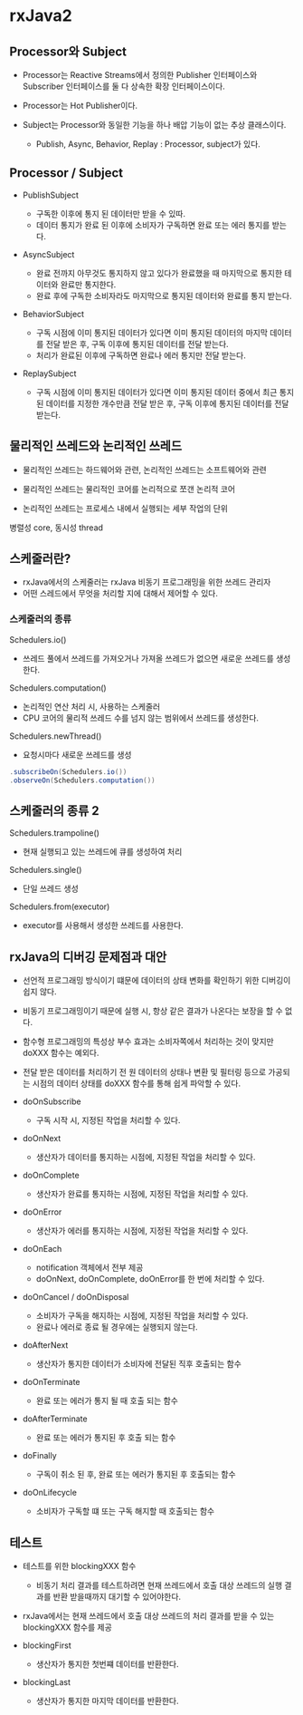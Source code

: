 # rxJava2


## Processor와 Subject

- Processor는 Reactive Streams에서 정의한 Publisher 인터페이스와 Subscriber 인터페이스를 둘 다 상속한 확장 인터페이스이다.
- Processor는 Hot Publisher이다.

- Subject는 Processor와 동일한 기능을 하나 배압 기능이 없는 추상 클래스이다.
    - Publish, Async, Behavior, Replay : Processor, subject가 있다.


## Processor / Subject

- PublishSubject
  - 구독한 이후에 통지 된 데이터만 받을 수 있따.
  - 데이터 통지가 완료 된 이후에 소비자가 구독하면 완료 또는 에러 통지를 받는다.
  
- AsyncSubject
  - 완료 전까지 아무것도 통지하지 않고 있다가 완료했을 때 마지막으로 통지한 테이터와 완료만 통지한다.
  - 완료 후에 구독한 소비자라도 마지막으로 통지된 데이터와 완료를 통지 받는다.

- BehaviorSubject
  - 구독 시점에 이미 통지된 데이터가 있다면 이미 통지된 데이터의 마지막 데이터를 전달 받은 후, 구독 이후에 통지된 데이터를 전달 받는다.
  - 처리가 완료된 이후에 구독하면 완료나 에러 통지만 전달 받는다.

- ReplaySubject
  - 구독 시점에 이미 통지된 데이터가 있다면 이미 통지된 데이터 중에서 최근 통지된 데이터를 지정한 개수만큼 전달 받은 후, 구독 이후에 통지된 데이터를 전달 받는다.


## 물리적인 쓰레드와 논리적인 쓰레드

- 물리적인 쓰레드는 하드웨어와 관련, 논리적인 쓰레드는 소프트웨어와 관련
- 물리적인 쓰레드는 물리적인 코어를 논리적으로 쪼갠 논리적 코어

- 논리적인 쓰레드는 프로세스 내에서 실행되는 세부 작업의 단위

병렬성 core, 동시성 thread


## 스케줄러란?
- rxJava에서의 스케줄러는 rxJava 비동기 프로그래밍을 위한 쓰레드 관리자
- 어떤 스레드에서 무엇을 처리할 지에 대해서 제어할 수 있다.

### 스케줄러의 종류
Schedulers.io()
- 쓰레드 풀에서 쓰레드를 가져오거나 가져올 쓰레드가 없으면 새로운 쓰레드를 생성한다.

Schedulers.computation()
- 논리적인 연산 처리 시, 사용하는 스케줄러
- CPU 코어의 물리적 쓰레드 수를 넘지 않는 범위에서 쓰레드를 생성한다.

Schedulers.newThread()
- 요청시마다 새로운 쓰레드를 생성

```java
.subscribeOn(Schedulers.io())
.observeOn(Schedulers.computation())
```

## 스케줄러의 종류 2
Schedulers.trampoline()
- 현재 실행되고 있는 쓰레드에 큐를 생성하여 처리

Schedulers.single()
- 단일 쓰레드 생성

Schedulers.from(executor)
- executor를 사용해서 생성한 쓰레드를 사용한다.


## rxJava의 디버깅 문제점과 대안

- 선언적 프로그래밍 방식이기 떄문에 데이터의 상태 변화를 확인하기 위한 디버깅이 쉽지 않다.
- 비동기 프로그래밍이기 때문에 실행 시, 항상 같은 결과가 나온다는 보장을 할 수 없다.
- 함수형 프로그래밍의 특성상 부수 효과는 소비자쪽에서 처리하는 것이 맞지만 doXXX 함수는 예외다.
- 전달 받은 데이터를 처리하기 전 원 데이터의 상태나 변환 및 필터링 등으로 가공되는 시점의 데이터 상태를 doXXX 함수를 통해 쉽게 파악할 수 있다.

- doOnSubscribe
  - 구독 시작 시, 지정된 작업을 처리할 수 있다.

- doOnNext
  - 생산자가 데이터를 통지하는 시점에, 지정된 작업을 처리할 수 있다.
  
- doOnComplete
  - 생산자가 완료를 통지하는 시점에, 지정된 작업을 처리할 수 있다.

- doOnError
  - 생산자가 에러를 통지하는 시점에, 지정된 작업을 처리할 수 있다.

- doOnEach
  - notification 객체에서 전부 제공
  - doOnNext, doOnComplete, doOnError를 한 번에 처리할 수 있다.

- doOnCancel / doOnDisposal
  - 소비자가 구독을 해지하는 시점에, 지정된 작업을 처리할 수 있다.
  - 완료나 에러로 종료 될 경우에는 실행되지 않는다.

- doAfterNext
  - 생산자가 통지한 데이터가 소비자에 전달된 직후 호출되는 함수

- doOnTerminate
  - 완료 또는 에러가 통지 될 때 호출 되는 함수

- doAfterTerminate
  - 완료 또는 에러가 통지된 후 호출 되는 함수

- doFinally
  - 구독이 취소 된 후, 완료 또는 에러가 통지된 후 호출되는 함수

- doOnLifecycle
  - 소비자가 구독할 떄 또는 구독 해지할 때 호출되는 함수


## 테스트

- 테스트를 위한 blockingXXX 함수
  - 비동기 처리 결과를 테스트하려면 현재 쓰레드에서 호출 대상 쓰레드의 실행 결과를 반환 받을때까지 대기할 수 있어야한다.
- rxJava에서는 현재 쓰레드에서 호출 대상 쓰레드의 처리 결과를 받을 수 있는 blockingXXX 함수를 제공


- blockingFirst
  - 생산자가 통지한 첫번쨰 데이터를 반환한다.

- blockingLast
  - 생산자가 통지한 마지막 데이터를 반환한다.